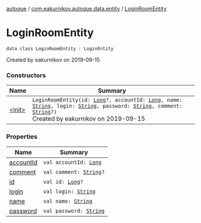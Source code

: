 [autoque](../../index.md) / [com.eakurnikov.autoque.data.entity](../index.md) / [LoginRoomEntity](./index.md)

# LoginRoomEntity

`data class LoginRoomEntity : LoginEntity`

Created by eakurnikov on 2019-09-15

### Constructors

| Name | Summary |
|---|---|
| [&lt;init&gt;](-init-.md) | `LoginRoomEntity(id: `[`Long`](https://kotlinlang.org/api/latest/jvm/stdlib/kotlin/-long/index.html)`?, accountId: `[`Long`](https://kotlinlang.org/api/latest/jvm/stdlib/kotlin/-long/index.html)`, name: `[`String`](https://kotlinlang.org/api/latest/jvm/stdlib/kotlin/-string/index.html)`, login: `[`String`](https://kotlinlang.org/api/latest/jvm/stdlib/kotlin/-string/index.html)`, password: `[`String`](https://kotlinlang.org/api/latest/jvm/stdlib/kotlin/-string/index.html)`, comment: `[`String`](https://kotlinlang.org/api/latest/jvm/stdlib/kotlin/-string/index.html)`?)`<br>Created by eakurnikov on 2019-09-15 |

### Properties

| Name | Summary |
|---|---|
| [accountId](account-id.md) | `val accountId: `[`Long`](https://kotlinlang.org/api/latest/jvm/stdlib/kotlin/-long/index.html) |
| [comment](comment.md) | `val comment: `[`String`](https://kotlinlang.org/api/latest/jvm/stdlib/kotlin/-string/index.html)`?` |
| [id](id.md) | `val id: `[`Long`](https://kotlinlang.org/api/latest/jvm/stdlib/kotlin/-long/index.html)`?` |
| [login](login.md) | `val login: `[`String`](https://kotlinlang.org/api/latest/jvm/stdlib/kotlin/-string/index.html) |
| [name](name.md) | `val name: `[`String`](https://kotlinlang.org/api/latest/jvm/stdlib/kotlin/-string/index.html) |
| [password](password.md) | `val password: `[`String`](https://kotlinlang.org/api/latest/jvm/stdlib/kotlin/-string/index.html) |
